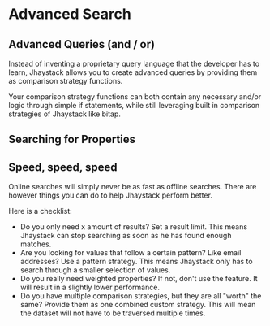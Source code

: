 # Advanced Search

## Advanced Queries (and / or)
Instead of inventing a proprietary query language that the developer has to learn, Jhaystack allows you to create advanced queries by providing them as comparison strategy functions.

Your comparison strategy functions can both contain any necessary and/or logic through simple if statements, while still leveraging built in comparison strategies of Jhaystack like bitap.

## Searching for Properties

## Speed, speed, speed
Online searches will simply never be as fast as offline searches. There are however things you can do to help Jhaystack perform better.

Here is a checklist:
- Do you only need x amount of results? Set a result limit. This means Jhaystack can stop searching as soon as he has found enough matches.
- Are you looking for values that follow a certain pattern? Like email addresses? Use a pattern strategy. This means Jhaystack only has to search through a smaller selection of values.
- Do you really need weighted properties? If not, don't use the feature. It will result in a slightly lower performance.
- Do you have multiple comparison strategies, but they are all "worth" the same? Provide them as one combined custom strategy. This will mean the dataset will not have to be traversed multiple times.